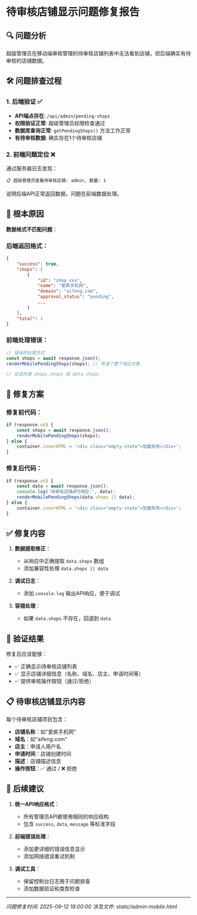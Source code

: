 # 待审核店铺显示问题修复报告

## 🔍 问题分析

超级管理员在移动端审核管理的待审核店铺列表中无法看到店铺，但后端确实有待审核的店铺数据。

## 🛠️ 问题排查过程

### 1. 后端验证 ✅
- **API端点存在**: `/api/admin/pending-shops`
- **权限验证正常**: 超级管理员权限检查通过
- **数据库查询正常**: `getPendingShops()` 方法工作正常
- **有待审核数据**: 确实存在1个待审核店铺

### 2. 前端问题定位 ❌
通过服务器日志发现：
```
📋 超级管理员查看待审核店铺: admin, 数量: 1
```

说明后端API正常返回数据，问题在前端数据处理。

## 🐛 根本原因

**数据格式不匹配问题**：

### 后端返回格式：
```json
{
    "success": true,
    "shops": [
        {
            "id": "shop_xxx",
            "name": "爱疯手机网",
            "domain": "aifeng.com",
            "approval_status": "pending",
            ...
        }
    ],
    "total": 1
}
```

### 前端处理错误：
```javascript
// 错误的处理方式
const shops = await response.json();
renderMobilePendingShops(shops); // 传递了整个响应对象

// 应该传递 shops.shops 或 data.shops
```

## 🔧 修复方案

### 修复前代码：
```javascript
if (response.ok) {
    const shops = await response.json();
    renderMobilePendingShops(shops);
} else {
    container.innerHTML = '<div class="empty-state">加载失败</div>';
}
```

### 修复后代码：
```javascript
if (response.ok) {
    const data = await response.json();
    console.log('待审核店铺API响应:', data);
    renderMobilePendingShops(data.shops || data);
} else {
    container.innerHTML = '<div class="empty-state">加载失败</div>';
}
```

## ✅ 修复内容

1. **数据提取修正**：
   - 从响应中正确提取 `data.shops` 数组
   - 添加兼容性处理 `data.shops || data`

2. **调试日志**：
   - 添加 `console.log` 输出API响应，便于调试

3. **容错处理**：
   - 如果 `data.shops` 不存在，回退到 `data`

## 🎯 验证结果

修复后应该能够：
- ✅ 正确显示待审核店铺列表
- ✅ 显示店铺详细信息（名称、域名、店主、申请时间等）
- ✅ 提供审核操作按钮（通过/拒绝）

## 📋 待审核店铺显示内容

每个待审核店铺项目包含：
- **店铺名称**：如"爱疯手机网"
- **域名**：如"aifeng.com"
- **店主**：申请人用户名
- **申请时间**：店铺创建时间
- **描述**：店铺描述信息
- **操作按钮**：✅ 通过 / ❌ 拒绝

## 🔄 后续建议

1. **统一API响应格式**：
   - 所有管理员API都使用相同的响应结构
   - 包含 `success`, `data`, `message` 等标准字段

2. **前端错误处理**：
   - 添加更详细的错误信息显示
   - 添加网络错误重试机制

3. **调试工具**：
   - 保留控制台日志用于问题排查
   - 添加数据验证和类型检查

---
*问题修复时间: 2025-09-12 18:00:00*
*涉及文件: static/admin-mobile.html*
